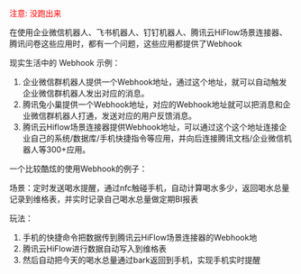 <span style="color:red">注意: 没跑出来</span>

在使用企业微信机器人、飞书机器人、钉钉机器人、腾讯云HiFlow场景连接器、腾讯问卷这些应用时，都有一个问题，这些应用都提供了Webhook

现实生活中的 Webhook 示例：
1. 企业微信群机器人提供一个Webhook地址，通过这个地址，就可以自动触发企业微信群机器人发出对应的消息。
2. 腾讯兔小巢提供一个Webhook地址，对应的Webhook地址就可以把消息和企业微信群机器人打通，发送对应的用户反馈消息。
3. 腾讯云Hiflow场景连接器提供Webhook地址，可以通过这个这个地址连接企业自己的系统/数据库/手机快捷指令等应用，并向后连接腾讯文档/企业微信机器人等300+应用。

一个比较酷炫的使用Webhook的例子：

场景：定时发送喝水提醒，通过nfc触碰手机，自动计算喝水多少，返回喝水总量记录到维格表，并实时记录自己喝水总量做定期BI报表

玩法：

1. 手机的快捷命令把数据传到腾讯云HiFlow场景连接器的Webhook地
2. 腾讯云HiFlow进行数据自动写入到维格表
3. 然后自动把今天的喝水总量通过bark返回到手机，实现手机实时提醒